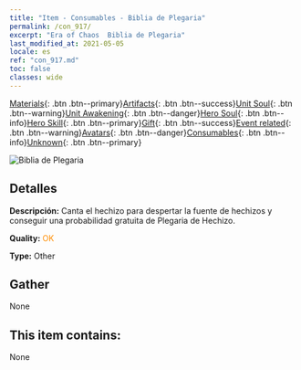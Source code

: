 ```yaml
---
title: "Item - Consumables - Biblia de Plegaria"
permalink: /con_917/
excerpt: "Era of Chaos  Biblia de Plegaria"
last_modified_at: 2021-05-05
locale: es
ref: "con_917.md"
toc: false
classes: wide
---
```

 [Materials](/ItemsES/){: .btn .btn--primary}[Artifacts](/ItemsES/Artifacts/){: .btn .btn--success}[Unit Soul](/ItemsES/UnitSoul/){: .btn .btn--warning}[Unit Awakening](/ItemsES/UnitAwakening/){: .btn .btn--danger}[Hero Soul](/ItemsES/HeroSoul/){: .btn .btn--info}[Hero Skill](/ItemsES/HeroSkill/){: .btn .btn--primary}[Gift](/ItemsES/Gift/){: .btn .btn--success}[Event related](/ItemsES/Events/){: .btn .btn--warning}[Avatars](/ItemsES/Avatars/){: .btn .btn--danger}[Consumables](/ItemsES/Consumables/){: .btn .btn--info}[Unknown](/ItemsES/Unknown/){: .btn .btn--primary}

 ![Biblia de Plegaria](/images/t/i_40005.png)

## Detalles
 **Descripción:** Canta el hechizo para despertar la fuente de hechizos y conseguir una probabilidad gratuita de Plegaria de Hechizo.

 **Quality:** <span style="color: #FF8C00">OK</span>

 **Type:** Other

## Gather

  None

## This item contains:

  None

